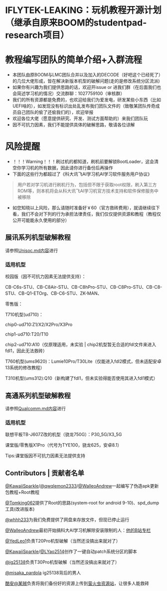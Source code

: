 # IFLYTEK-LEAKING：玩机教程开源计划（继承自原来BOOM的studentpad-research项目）

# 教程编写团队的简单介绍+入群流程

* 本团队由原BOOM与LMC团队合并以及加入的DECODE（好吧这个已经死了）的几位大佬形成，皆在解决新版本机型的破解问题(走的是修改系统分区流派)
* 如果你有兴趣为我们提供思路的话，欢迎开issue or 进我们群（在后面我们也会简述学习机的情况）交流群聊：1027759100（审核群）
* 我们的所有资源都是免费的，也欢迎给我们为爱发电，研发某些小东西（比如UEFI啥的），如发现没有标识出处乱发布我们团队文件的（致敬某团队传奇成员自己团队的偷了还偷我们的），欢迎举报
* 欢迎各位大佬（愿意提供研究、开发、测试方面帮助的）来我们团队玩
* 因不可抗力因素，我们不能提供具体的破解思路，敬请各位谅解

# 风险提醒

* ！！！Warning！！！刷过机的都知道，刷机前要解锁BootLoader，这会清空你学习机的所有数据，因此请你进行备份后再操作
* 下面的这些行为都超过了《科大讯飞AI学习机AI学习软件服务用户协议》

> 用户若对学习机进行刷机行为，包括但不限于获取root权限，刷入第三方ROM等，则本机将会从科大讯飞AI学习机官方技术支持和软件保修服务中被移除

* 如您知晓以上风险，那么请随时准备好￥60（官方救砖费用），就请继续往下看，我们不会对下列的行为承担法律责任，我们仅仅提供资源和教程（教程仅公开可能能永久使用的部分）

## 展讯系列机型破解教程

请参照[Unisoc.md内容](./Unisoc.md)进行

### 适用机型

校园版（因不可抗力因素无法提供支持）：

CB-C6s-STU、CB-C8Air-STU、CB-C8hPro-STU、CB-C8Pro-STU、CB-C8-STU、CB-Q1-ETOrg、CB-C6-STU、ZK-MAN、

零售版：

T710机型(ud710)：

chip0-ud710:Z1/X2/X2Pro/X3Pro

chip1-ud710:T20/T10

chip2-ud710:A10（仅原理适用，未实验 | chip2机型暂无合适的fdl文件来进入fdl1，因此无法救砖）

T760机型(ums9620)：Lumie10Pro/T30Lite（仅能进入fdl2模式，但未适配安卓13系统的修改教程）

T310机型(ums312):Q10（新构建了fdl1，但未实验得能否使用其进入fdl1模式）

## 高通系列机型破解教程

请参照[Qualcomm.md内容](./Qualcomm.md)进行

### 适用机型

联想平板TB-J607Z改的机型（骁龙750G）：P30_5G/X3_5G

课堂版/零售版X1Pro（代号为TYE100，骁龙625，安卓8.1）

Tips:课堂版因不可抗力因素无法提供支持

## Contributors | 贡献者名单

[@KawaiiSparkle](https://github.com/KawaiiSparkle)/[@qwqlemon2333](https://github.com/qwqlemon2333)/[@WalleoAndrew](https://github.com/WalleoAndrew)一起编写了伪造apk更新包教程+Root教程  

[@Tomking062](https://github.com/Tomking062)提供了Root的思路(system-root for android 9-10)、spd_dump工具(改进版本)  

[@whhh233](https://github.com/whhh233)为我们免费提供了网盘来存放文件，但现已停止运行  

[@WalleoAndrew](https://github.com/WalleoAndrew)最初开始搞科大AI学习机解除安装限制的人：[他的B站专栏](https://www.bilibili.com/opus/645517873680220178)  

[@YedLeo1](https://github.com/YedLeo1)负责T20Pro机型破解（当然还没搞出来就对了）

[@KawaiiSparkle](https://github.com/KawaiiSparkle)/[@LYao2514](https://github.com/LYao2514)创作了一键自动patch系统分区的脚本  

[@ig25138](https://github.com/ig25138)负责T30Pro机型破解（当然还没搞出来就对了） 

[@misaka_pardola](https://github.com/misaka_pardola) ig25138背后的男人

[酷安@某贼](http://www.coolapk.com/u/3463951)负责将我们备份好的资源上传到[萤火虫资源站](https://yhcres.top)，让很多人能救砖
